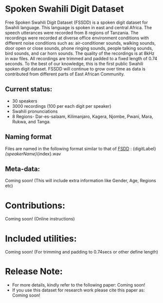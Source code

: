 # Spoken Swahili Digit Dataset
Free Spoken Swahili Digit Dataset (FSSDD) is a spoken digit dataset for Swahili language. This language is spoken in east and central Africa. The speech utterances were recorded from 8 regions of Tanzania. The recordings were recorded at diverse office environment conditions with different noise conditions such as: air-conditioner sounds, walking sounds, door open or close sounds, phone ringing sounds, people talking sounds, bird sounds, and car horn sounds. The quality of the recordings is at 8kHz in wav files. All recordings are trimmed and padded to a fixed length of 0.74 seconds. To the best of our knowledge, this is the first public Swahili spoken digit dataset. 
FSSDD will continue to grow over time as data is contributed from different parts of East African Community. 
## Current status:
* 30 speakers
* 3000 recordings (100 per each digit per speaker)
* Swahili pronunciations
* 8 Regions- Dar-es-salaam, Kilimanjaro, Kagera, Njombe, Pwani, Mara, Rukwa, and Tanga.
## Naming format
Files are named in the following format similar to that of [FSDD](https://github.com/Jakobovski/free-spoken-digit-dataset "FSDD") : {digitLabel}_{speakerName}_{index}.wav
## Meta-data: 
Coming soon! (This will include extra information like Gender, Age, Regions etc)
# Contributions: 
Coming soon! (Online instructions)
# Included utilities: 
Coming soon! (For trimming and padding to 0.74secs or other define length)
# Release Note: 
- For more details, kindly refer to the following paper: Coming soon!
- If you use this dataset for research work please cite this paper as: Coming soon!
 

